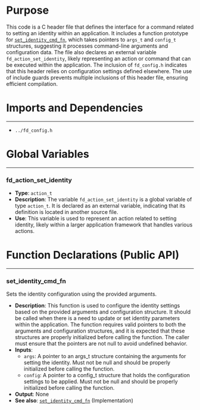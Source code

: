 # Purpose
This code is a C header file that defines the interface for a command related to setting an identity within an application. It includes a function prototype for [`set_identity_cmd_fn`](#set_identity_cmd_fn), which takes pointers to `args_t` and `config_t` structures, suggesting it processes command-line arguments and configuration data. The file also declares an external variable `fd_action_set_identity`, likely representing an action or command that can be executed within the application. The inclusion of `fd_config.h` indicates that this header relies on configuration settings defined elsewhere. The use of include guards prevents multiple inclusions of this header file, ensuring efficient compilation.
# Imports and Dependencies

---
- `../fd_config.h`


# Global Variables

---
### fd\_action\_set\_identity
- **Type**: `action_t`
- **Description**: The variable `fd_action_set_identity` is a global variable of type `action_t`. It is declared as an external variable, indicating that its definition is located in another source file.
- **Use**: This variable is used to represent an action related to setting identity, likely within a larger application framework that handles various actions.


# Function Declarations (Public API)

---
### set\_identity\_cmd\_fn<!-- {{#callable_declaration:set_identity_cmd_fn}} -->
Sets the identity configuration using the provided arguments.
- **Description**: This function is used to configure the identity settings based on the provided arguments and configuration structure. It should be called when there is a need to update or set identity parameters within the application. The function requires valid pointers to both the arguments and configuration structures, and it is expected that these structures are properly initialized before calling the function. The caller must ensure that the pointers are not null to avoid undefined behavior.
- **Inputs**:
    - `args`: A pointer to an args_t structure containing the arguments for setting the identity. Must not be null and should be properly initialized before calling the function.
    - `config`: A pointer to a config_t structure that holds the configuration settings to be applied. Must not be null and should be properly initialized before calling the function.
- **Output**: None
- **See also**: [`set_identity_cmd_fn`](set_identity.c.driver.md#set_identity_cmd_fn)  (Implementation)


